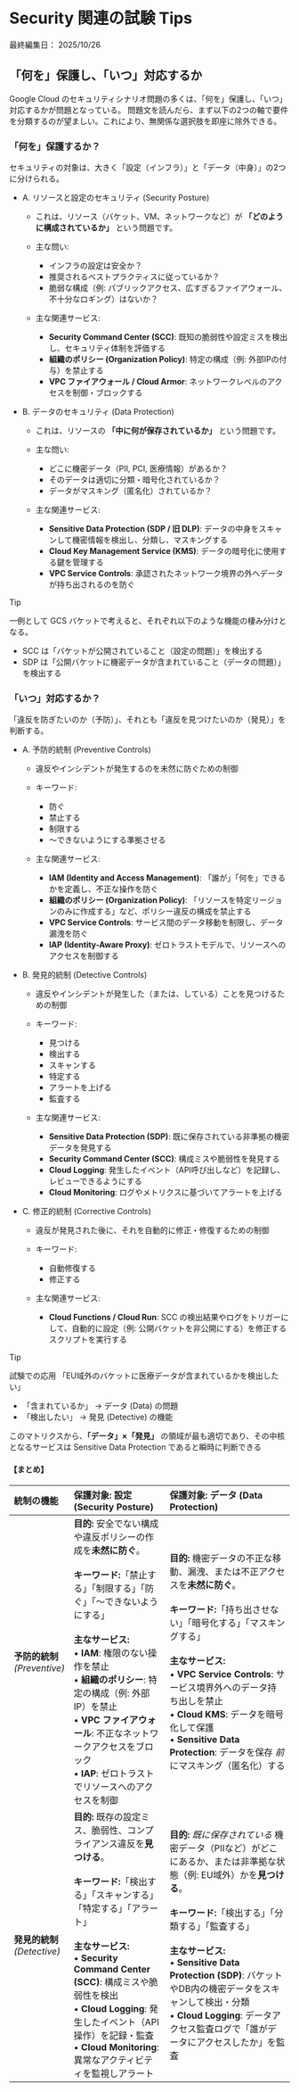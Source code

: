 # Security 関連の試験 Tips

最終編集日： 2025/10/26

## 「何を」保護し、「いつ」対応するか

Google Cloud のセキュリティシナリオ問題の多くは、「何を」保護し、「いつ」対応するかが問題となっている。
問題文を読んだら、まず以下の2つの軸で要件を分類するのが望ましい。これにより、無関係な選択肢を即座に除外できる。

### 「何を」保護するか？

セキュリティの対象は、大きく「設定（インフラ）」と「データ（中身）」の2つに分けられる。

* A. リソースと設定のセキュリティ (Security Posture)
  * これは、リソース（バケット、VM、ネットワークなど）が **「どのように構成されているか」** という問題です。

  * 主な問い: 
    * インフラの設定は安全か？
    * 推奨されるベストプラクティスに従っているか？
    * 脆弱な構成（例: パブリックアクセス、広すぎるファイアウォール、不十分なロギング）はないか？

  * 主な関連サービス:
    * **Security Command Center (SCC)**: 既知の脆弱性や設定ミスを検出し、セキュリティ体制を評価する
    * **組織のポリシー (Organization Policy)**: 特定の構成（例: 外部IPの付与）を禁止する
    * **VPC ファイアウォール / Cloud Armor**: ネットワークレベルのアクセスを制御・ブロックする

* B. データのセキュリティ (Data Protection)
  * これは、リソースの **「中に何が保存されているか」** という問題です。

  * 主な問い: 
    * どこに機密データ（PII, PCI, 医療情報）があるか？
    * そのデータは適切に分類・暗号化されているか？
    * データがマスキング（匿名化）されているか？

  * 主な関連サービス:
    * **Sensitive Data Protection (SDP / 旧 DLP)**: データの中身をスキャンして機密情報を検出し、分類し、マスキングする
    * **Cloud Key Management Service (KMS)**: データの暗号化に使用する鍵を管理する
    * **VPC Service Controls**: 承認されたネットワーク境界の外へデータが持ち出されるのを防ぐ

> [!TIP]
> 一例として GCS バケットで考えると、それぞれ以下のような機能の棲み分けとなる。
> 
> * SCC は「バケットが公開されていること（設定の問題）」を検出する
> * SDP は「公開バケットに機密データが含まれていること（データの問題）」を検出する

### 「いつ」対応するか？

「違反を防ぎたいのか（予防）」、それとも「違反を見つけたいのか（発見）」を判断する。

* A. 予防的統制 (Preventive Controls)
  * 違反やインシデントが発生するのを未然に防ぐための制御

  * キーワード: 
    * 防ぐ
    * 禁止する
    * 制限する
    * ～できないようにする準拠させる

  * 主な関連サービス:
    * **IAM (Identity and Access Management)**: 「誰が」「何を」できるかを定義し、不正な操作を防ぐ
    * **組織のポリシー (Organization Policy)**: 「リソースを特定リージョンのみに作成する」など、ポリシー違反の構成を禁止する
    * **VPC Service Controls**: サービス間のデータ移動を制限し、データ漏洩を防ぐ
    * **IAP (Identity-Aware Proxy)**: ゼロトラストモデルで、リソースへのアクセスを制御する

* B. 発見的統制 (Detective Controls)
  * 違反やインシデントが発生した（または、している）ことを見つけるための制御

  * キーワード: 
    * 見つける
    * 検出する
    * スキャンする
    * 特定する
    * アラートを上げる
    * 監査する

  * 主な関連サービス:
    * **Sensitive Data Protection (SDP)**: 既に保存されている非準拠の機密データを発見する
    * **Security Command Center (SCC)**: 構成ミスや脆弱性を発見する
    * **Cloud Logging**: 発生したイベント（API呼び出しなど）を記録し、レビューできるようにする
    * **Cloud Monitoring**: ログやメトリクスに基づいてアラートを上げる

* C. 修正的統制 (Corrective Controls)
  * 違反が発見された後に、それを自動的に修正・修復するための制御

  * キーワード:
    * 自動修復する
    * 修正する

  * 主な関連サービス:
    * **Cloud Functions / Cloud Run**: SCC の検出結果やログをトリガーにして、自動的に設定（例: 公開バケットを非公開にする）を修正するスクリプトを実行する

> [!TIP]
> 試験での応用
> 「EU域外のバケットに医療データが含まれているかを検出したい」
> 
> * 「含まれているか」 → データ (Data) の問題
> * 「検出したい」 → 発見 (Detective) の機能
> 
> このマトリクスから、**「データ」×「発見」** の領域が最も適切であり、その中核となるサービスは Sensitive Data Protection であると瞬時に判断できる

#### 【まとめ】
| 統制の機能 | 保護対象: 設定 (Security Posture) | 保護対象: データ (Data Protection) |
| :--- | :--- | :--- |
| **予防的統制**<br>*(Preventive)* | **目的:** 安全でない構成や違反ポリシーの作成を**未然に防ぐ**。<br><br>**キーワード:**「禁止する」「制限する」「防ぐ」「～できないようにする」<br><br>**主なサービス:**<br>• **IAM**: 権限のない操作を禁止<br>• **組織のポリシー**: 特定の構成（例: 外部IP）を禁止<br>• **VPC ファイアウォール**: 不正なネットワークアクセスをブロック<br>• **IAP**: ゼロトラストでリソースへのアクセスを制御 | **目的:** 機密データの不正な移動、漏洩、または不正アクセスを**未然に防ぐ**。<br><br>**キーワード:**「持ち出させない」「暗号化する」「マスキングする」<br><br>**主なサービス:**<br>• **VPC Service Controls**: サービス境界外へのデータ持ち出しを禁止<br>• **Cloud KMS**: データを暗号化して保護<br>• **Sensitive Data Protection**: データを保存 *前* にマスキング（匿名化）する |
| **発見的統制**<br>*(Detective)* | **目的:** 既存の設定ミス、脆弱性、コンプライアンス違反を**見つける**。<br><br>**キーワード:**「検出する」「スキャンする」「特定する」「アラート」<br><br>**主なサービス:**<br>• **Security Command Center (SCC)**: 構成ミスや脆弱性を検出<br>• **Cloud Logging**: 発生したイベント（API操作）を記録・監査<br>• **Cloud Monitoring**: 異常なアクティビティを監視しアラート | **目的:** *既に保存されている* 機密データ（PIIなど）がどこにあるか、または非準拠な状態（例: EU域外）かを**見つける**。<br><br>**キーワード:**「検出する」「分類する」「監査する」<br><br>**主なサービス:**<br>• **Sensitive Data Protection (SDP)**: バケットやDB内の機密データをスキャンして検出・分類<br>• **Cloud Logging**: データアクセス監査ログで「誰がデータにアクセスしたか」を監査 |